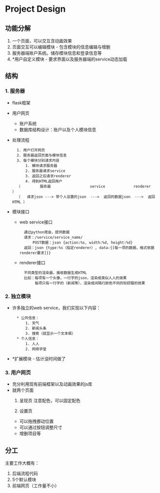 # Project Design
## 功能分解

1. 一个页面，可以交互含动画效果
2. 页面交互可以编辑模块 - 包含模块的信息编辑与增删
3. 服务器端账户系统。储存模块信息和登录信息等
4. \*用户自定义模块 - 要求界面以及服务器端的service动态加载

## 结构
### 1. 服务器

* flask框架
* 用户网页
	* 账户系统
	* 数据库结构设计：账户以及个人模块信息
* 处理流程

		1. 用户打开网页
		2. 服务器返回页面与模块信息
		3. 每个模块分别请求内容
			1. 模块请求服务器
			2. 服务器请求service
			3. 返回之后请求renderer
			4. 得到HTML返回用户
		（         服务器                  service             renderer      ）
		（	请求json ---> 带个人设置的json  --->  返回的数据json  --->  返回HTML ）

* 模块接口
	* web service接口

			通过python爬虫，提供数据
			请求：/service/service_name/
				POST数据：json {action:%s, width:%d, height:%d}
			返回：json {type:%s（指定renderer）, data:{[每一项的数据，格式依据renderer要求]}}

	* renderer接口

			不同类型的渲染器，接收数据生成HTML
			比如：每项有一个头像，一行字的json，渲染成类似人人的效果
			     每项只有一行字的（新闻等），渲染成间隔行颜色不同的较舒服的效果
### 2. 独立模块
* 许多独立的web service，我们实现以下内容：

		* 公共信息：
			1. 天气
			2. 新闻头条
			3. 搜索（就显示一个文本框）
		* 个人信息：
			1. 人人
			2. 网络学堂

* \*扩展模块 - 估计没时间做了

### 3. 用户网页

* 充分利用现有前端框架以及动画效果的js库
* 就两个页面
	1. 呈现页
	注意配色，可以固定配色

	2. 设置页
	* 可以拖拽挪动位置
	* 可以通过按钮调整尺寸
	* 增删项目等

## 分工

主要工作大概有：

1. 后端流程代码
2. 5个默认模块
3. 前端网页（工作量不小）
